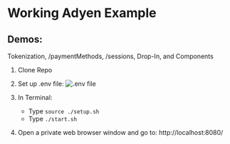 # Working Adyen Example
## Demos:
Tokenization, /paymentMethods, /sessions, Drop-In, and Components

1. Clone Repo
2. Set up .env file:
    ![.env file](https://user-images.githubusercontent.com/108417082/180848572-75f4986d-8013-45f5-8878-74ee7030ba94.png)

3. In Terminal: 
    - Type `source ./setup.sh` 
    - Type  `./start.sh` 
4. Open a private web browser window and go to: http://localhost:8080/


